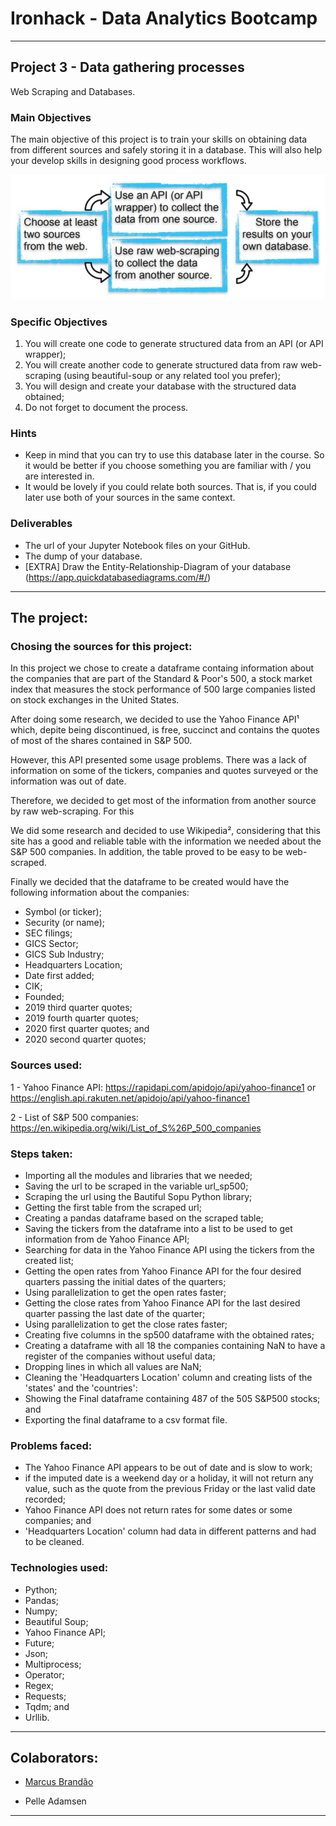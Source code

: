 # Ironhack - Data Analytics Bootcamp
***
## Project 3 - Data gathering processes

Web Scraping and Databases.

### Main Objectives

The main objective of this project is to train your skills on obtaining data from different sources and safely storing it in a database. This will also help your develop skills in designing good process workflows.

<img src="./objectives.jpg" width="600px"/>

### Specific Objectives

1. You will create one code to generate structured data from an API (or API wrapper);
2. You will create another code to generate structured data from raw web-scraping (using beautiful-soup or any related tool you prefer);
3. You will design and create your database with the structured data obtained;
4. Do not forget to document the process.

### Hints

- Keep in mind that you can try to use this database later in the course. So it would be better if you choose something you are familiar with / you are interested in.
- It would be lovely if you could relate both sources. That is, if you could later use both of your sources in the same context.

### Deliverables

- The url of your Jupyter Notebook files on your GitHub.
- The dump of your database.
- [EXTRA] Draw the Entity-Relationship-Diagram of your database (https://app.quickdatabasediagrams.com/#/)

***
## The project:

### Chosing the  sources for this project:

In this project we chose to create a dataframe containg information about the companies that are part of the Standard & Poor's 500, a stock market index that measures the stock performance of 500 large companies listed on stock exchanges in the United States.

After doing some research, we decided to use the Yahoo Finance API¹ which, depite being discontinued,  is free, succinct and contains the quotes of most of the shares contained in S&P 500.

However, this API presented some usage problems. There was a lack of information on some of the tickers, companies and quotes surveyed or the information was out of date.

Therefore, we decided to get most of the information from another source by raw web-scraping. For this 

We did some research and decided to use Wikipedia², considering that this site has a good and reliable table with the information we needed about the S&P 500 companies. In addition, the table proved to be easy to be web-scraped.

Finally we decided that the dataframe to be created would have the following information about the companies:

- Symbol (or ticker);
- Security (or name);
- SEC filings;
- GICS Sector;
- GICS Sub Industry;
- Headquarters Location;
- Date first added;
- CIK;
- Founded;
- 2019 third quarter quotes;
- 2019 fourth quarter quotes;
- 2020 first quarter quotes; and
- 2020 second quarter quotes;

### Sources used:

1 - Yahoo Finance API:
https://rapidapi.com/apidojo/api/yahoo-finance1 or
https://english.api.rakuten.net/apidojo/api/yahoo-finance1

2 - List of S&P 500 companies: https://en.wikipedia.org/wiki/List_of_S%26P_500_companies

### Steps taken:

- Importing all the modules and libraries that we needed;
- Saving the url to be scraped in the variable url_sp500;
- Scraping the url using the Bautiful Sopu Python library;
- Getting the first table from the scraped url;
- Creating a pandas dataframe based on the scraped table;
- Saving the tickers from the dataframe into a list to be used to get information from de Yahoo Finance API;
- Searching for data in the Yahoo Finance API using the tickers from the created list;
- Getting the open rates from Yahoo Finance API for the four desired quarters passing the initial dates of the quarters;
- Using parallelization to get the open rates faster;
- Getting the close rates from Yahoo Finance API for the last desired quarter passing the last date of the quarter;
- Using parallelization to get the close rates faster;
- Creating five columns in the sp500 dataframe with the obtained rates;
- Creating a dataframe with all 18 the companies containing NaN to have a register of the companies without useful data;
- Dropping lines in which all values are NaN;
- Cleaning the 'Headquarters Location' column and creating lists of the 'states' and the 'countries':
- Showing the Final dataframe containing 487 of the 505 S&P500 stocks; and
- Exporting the final dataframe to a csv format file.

### Problems faced:

- The Yahoo Finance API appears to be out of date and is slow to work;
- if the imputed date is a weekend day or a holiday, it will not return any value, such as the quote from the previous Friday or the last valid date recorded;
- Yahoo Finance API does not return rates for some dates or some companies; and
- 'Headquarters Location' column had data in different patterns and had to be cleaned. 

### Technologies used:

- Python;
- Pandas;
- Numpy;
- Beautiful Soup;
- Yahoo Finance API;
- Future;
- Json;
- Multiprocess;
- Operator;
- Regex;
- Requests;
- Tqdm; and
- Urllib.

***
## Colaborators:

- [Marcus Brandão](https://www.linkedin.com/in/marcusffbrandao)

- Pelle Adamsen
***

